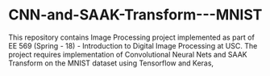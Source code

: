 # CNN-and-SAAK-Transform---MNIST
This repository contains Image Processing project implemented as part of EE 569 (Spring - 18) - Introduction to Digital Image Processing at USC. The project requires implementation of Convolutional Neural Nets and SAAK Transform on the MNIST dataset using Tensorflow and Keras,
